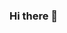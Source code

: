 ### Hi there 👋

<!--
[![Top Langs](https://github-readme-stats.vercel.app/api/top-langs/?username=ssmarinov)]

[![Top Langs](https://github-readme-stats.vercel.app/api/top-langs/?username=ssmarinov&layout=compact)](https://github.com/ssmarinov/github-readme-stats)

![Anurag's GitHub stats](https://github-readme-stats.vercel.app/api?username=ssmarinov&count_private=true)

<!--
**ssmarinov/ssmarinov** is a ✨ _special_ ✨ repository because its `README.md` (this file) appears on your GitHub profile.

Here are some ideas to get you started:

- 🔭 I’m currently working on ...
- 🌱 I’m currently learning ...
- 👯 I’m looking to collaborate on ...
- 🤔 I’m looking for help with ...
- 💬 Ask me about ...
- 📫 How to reach me: ...
- 😄 Pronouns: ...
- ⚡ Fun fact: ...
-->
